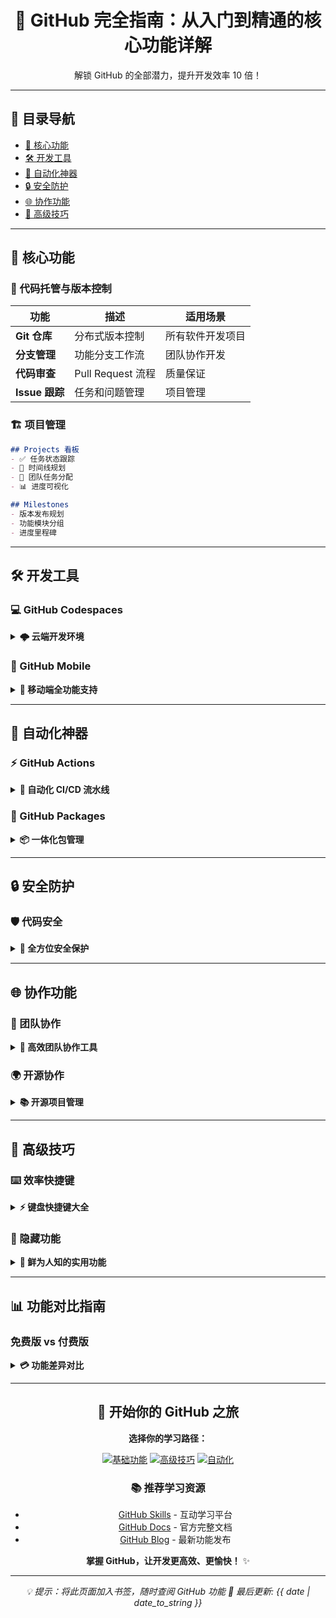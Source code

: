 <div align="center">

# 🚀 GitHub 完全指南：从入门到精通的核心功能详解

解锁 GitHub 的全部潜力，提升开发效率 10 倍！

</div>

---

## 📖 目录导航
- [🎯 核心功能](#-核心功能)
- [🛠️ 开发工具](#️-开发工具)
- [🤖 自动化神器](#-自动化神器)
- [🔒 安全防护](#-安全防护)
- [🌐 协作功能](#-协作功能)
- [🚀 高级技巧](#-高级技巧)

---

## 🎯 核心功能

### 📝 代码托管与版本控制
| 功能 | 描述 | 适用场景 |
|------|------|----------|
| **Git 仓库** | 分布式版本控制 | 所有软件开发项目 |
| **分支管理** | 功能分支工作流 | 团队协作开发 |
| **代码审查** | Pull Request 流程 | 质量保证 |
| **Issue 跟踪** | 任务和问题管理 | 项目管理 |

### 🏗️ 项目管理
```markdown
## Projects 看板
- ✅ 任务状态跟踪
- 📅 时间线规划  
- 👥 团队任务分配
- 📊 进度可视化

## Milestones
- 版本发布规划
- 功能模块分组
- 进度里程碑
```

---

## 🛠️ 开发工具

### 💻 GitHub Codespaces
<details>
<summary><b>🌩️ 云端开发环境</b></summary>

```json
{
  "features": {
    "云端开发": "浏览器中完整开发环境",
    "预配置环境": "开箱即用的开发配置", 
    "多设备同步": "随时随地继续编码",
    "资源弹性": "按需分配计算资源"
  }
}
```

**使用场景：**
- 🎒 无需本地环境配置
- 💻 低配设备也能开发
- 👥 团队环境统一
- 🔄 快速 onboarding

</details>

### 📱 GitHub Mobile
<details>
<summary><b>📲 移动端全功能支持</b></summary>

- **代码浏览**: 在手机上查看代码
- **Issue 管理**: 随时随地处理任务
- **通知中心**: 实时接收重要更新
- **代码审查**: 移动端 PR 审查

**特色功能：**
- 📬 智能通知分类
- 👆 便捷手势操作
- 🔔 个性化提醒设置
- 💬 快速评论回复

</details>

---

## 🤖 自动化神器

### ⚡ GitHub Actions
<details>
<summary><b>🔄 自动化 CI/CD 流水线</b></summary>

```yaml
name: 自动化工作流示例
on: [push, pull_request]
jobs:
  test:
    runs-on: ubuntu-latest
    steps:
      - uses: actions/checkout@v3
      - run: npm test
  deploy:
    needs: test
    runs-on: ubuntu-latest  
    steps:
      - run: npm run deploy
```

**常用场景：**
- ✅ 自动测试运行
- 🚀 自动部署发布
- 📦 自动打包构建
- 🔍 自动代码检查

</details>

### 🔔 GitHub Packages
<details>
<summary><b>📦 一体化包管理</b></summary>

| 包类型 | 描述 | 优势 |
|--------|------|------|
| **npm** | JavaScript 包管理 | 与项目代码同仓库 |
| **Docker** | 容器镜像仓库 | 自动化构建推送 |
| **Maven** | Java 依赖管理 | 版本统一管理 |
| **NuGet** | .NET 包管理 | 私有包安全存储 |

</details>

---

## 🔒 安全防护

### 🛡️ 代码安全
<details>
<summary><b>🔐 全方位安全保护</b></summary>

```markdown
## 安全功能矩阵
- 🔍 **Code Scanning**: 自动代码漏洞检测
- 📦 **Dependabot**: 依赖安全更新
- 🔑 **Secret Scanning**: 密钥泄露检测
- 📋 **Security Policies**: 安全策略定义

## 合规认证
- SOC 2 Type 2
- ISO 27001
- GDPR 合规
```

**企业级安全：**
- 🏢 组织级权限管理
- 👥 团队访问控制
- 📊 安全审计日志
- 🔒 单点登录支持

</details>

---

## 🌐 协作功能

### 👥 团队协作
<details>
<summary><b>🤝 高效团队协作工具</b></summary>

| 功能 | 描述 | 协作价值 |
|------|------|----------|
| **团队讨论** | 项目讨论区 | 异步沟通 |
| **代码审查** | 内联评论建议 | 质量提升 |
| **项目看板** | 可视化任务管理 | 进度透明 |
| **Wiki 文档** | 项目知识库 | 知识沉淀 |

**协作最佳实践：**
1. **分支策略**: main → develop → feature
2. **PR 模板**: 标准化代码审查
3. **Issue 模板**: 规范化问题报告
4. **CODEOWNERS**: 自动代码审查分配

</details>

### 🌍 开源协作
<details>
<summary><b>📚 开源项目管理</b></summary>

```markdown
## 开源工具集
- 🏷️ **标签系统**: 分类管理 Issue/PR
- 📋 **模板系统**: 标准化贡献流程  
- 👏 **反应功能**: 快速反馈表达
- 🌟 **Star 机制**: 项目流行度指标

## 社区建设
- 🗣️ Discussions: 社区交流论坛
- 📊 Insights: 项目数据分析
- 👥 Contributors: 贡献者展示
- 📈 Traffic: 访问统计监控
```

</details>

---

## 🚀 高级技巧

### ⌨️ 效率快捷键
<details>
<summary><b>⚡ 键盘快捷键大全</b></summary>

| 快捷键 | 功能 | 使用频率 |
|--------|------|----------|
| `⌘ + K` | 快速仓库跳转 | ⭐⭐⭐⭐⭐ |
| `⌘ + I` | 创建新 Issue | ⭐⭐⭐⭐☆ |
| `G + C` | 跳转到代码页 | ⭐⭐⭐⭐☆ |
| `G + I` | 跳转到 Issues | ⭐⭐⭐⭐☆ |
| `.` | 打开 Web IDE | ⭐⭐⭐☆☆ |

</details>

### 🎯 隐藏功能
<details>
<summary><b>💎 鲜为人知的实用功能</b></summary>

```markdown
## 代码相关
- **对比视图**: URL 添加 ?diff=split 查看分屏对比
- **搜索语法**: 使用 path: extension: 精确搜索代码
- **快捷键**: 按 T 快速文件搜索

## 项目管理
- **自动链接**: 输入 # 自动提示 Issue/PR
- **任务列表**: - [ ] 创建可勾选任务
- **模板变量**: 在模板中使用 {{ date }} 等变量
```

</details>

---

## 📊 功能对比指南

### 免费版 vs 付费版
<details>
<summary><b>💳 功能差异对比</b></summary>

| 功能 | 免费版 | Pro版 | 企业版 |
|------|--------|-------|--------|
| **私有仓库** | ✓ (有限协作) | ✓ (无限协作) | ✓ (高级权限) |
| **Actions** | 2,000 分钟/月 | 3,000 分钟/月 | 50,000 分钟/月 |
| **Codespaces** | 120 小时/月 | 180 小时/月 | 自定义额度 |
| **安全功能** | 基础扫描 | 高级扫描 | 企业级安全 |

</details>

---

<div align="center">

## 🎉 开始你的 GitHub 之旅

**选择你的学习路径：**

[![基础功能](https://img.shields.io/badge/🎯_基础功能指南-2088FF?style=for-the-badge)](/../../wiki)
[![高级技巧](https://img.shields.io/badge/🚀_高级技巧大全-28A745?style=for-the-badge)](/../../discussions)
[![自动化](https://img.shields.io/badge/🤖_自动化工作流-FF6B6B?style=for-the-badge)](/../../actions)

### 📚 推荐学习资源
- [GitHub Skills](https://skills.github.com/) - 互动学习平台
- [GitHub Docs](https://docs.github.com/) - 官方完整文档
- [GitHub Blog](https://github.blog/) - 最新功能发布

**掌握 GitHub，让开发更高效、更愉快！** ✨

</div>

---

<div align="center">

*💡 提示：将此页面加入书签，随时查阅 GitHub 功能*
*📅 最后更新: {{ date | date_to_string }}*

</div>